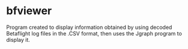 # bfviewer
Program created to display information obtained by using decoded Betaflight log files in the .CSV format, then uses the Jgraph program to display it.
